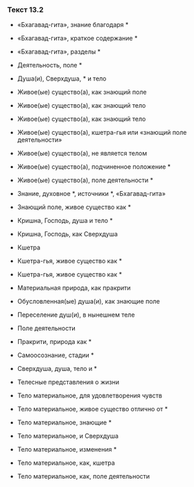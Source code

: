 ### Текст 13.2

- «Бхагавад-гита», знание благодаря *

- «Бхагавад-гита», краткое содержание *

- «Бхагавад-гита», разделы *

- Деятельность, поле *

- Душа(и), Сверхдуша, * и тело

- Живое(ые) существо(а), как знающий поле

- Живое(ые) существо(а), как знающий тело

- Живое(ые) существо(а), как знающий тело

- Живое(ые) существо(а), кшетра-гья или «знающий поле деятельности»

- Живое(ые) существо(а), не является телом

- Живое(ые) существо(а), подчиненное положение *

- Живое(ые) существо(а), поле деятельности *

- Знание, духовное *, источники *, «Бхагавад-гита»

- Знающий поле, живое существо как *

- Кришна, Господь, душа и тело *

- Кришна, Господь, как Сверхдуша

- Кшетра

- Кшетра-гья, живое существо как *

- Кшетра-гья, живое существо как *

- Материальная природа, как пракрити

- Обусловленная(ые) душа(и), как знающие поле

- Переселение душ(и), в нынешнем теле

- Поле деятельности

- Пракрити, природа как *

- Самоосознание, стадии *

- Сверхдуша, душа, тело и *

- Телесные представления о жизни

- Тело материальное, для удовлетворения чувств

- Тело материальное, живое существо отлично от *

- Тело материальное, знающие *

- Тело материальное, и Сверхдуша

- Тело материальное, изменения *

- Тело материальное, как, кшетра

- Тело материальное, как, поле деятельности
	
